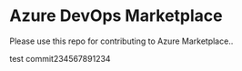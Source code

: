 # Azure DevOps Marketplace

Please use this repo for contributing to Azure Marketplace..

test commit234567891234
